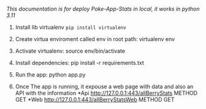 *This documentation is for deploy Poke-App-Stats in local, it works in python 3.11*

1. Install lib virtualenv
```pip install virtualenv```

2. Create virtua enviroment called env in root path:
virtualenv env

3. Activate virtualenv:
source env/bin/activate

4. Install dependencies:
pip install -r requirements.txt

5. Run the app:
python app.py

6. Once The app is running, it expouse a web page with data and also an API with the information
*Api http://127.0.0.1:443/allBerryStats METHOD GET
*Web http://127.0.0.1:443/allBerryStatsWeb METHOD GET

